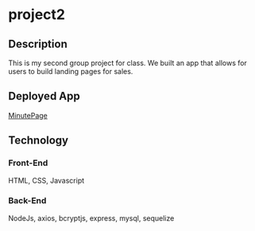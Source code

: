 # project2

## Description

This is my second group project for class.  We built an app that allows for users to build landing pages for sales.

## Deployed App

[MinutePage](https://minutepage-school.herokuapp.com/ "Deployed App on Heroku")

## Technology

### Front-End

HTML,
CSS,
Javascript

### Back-End

NodeJs,
axios,
bcryptjs,
express,
mysql,
sequelize
